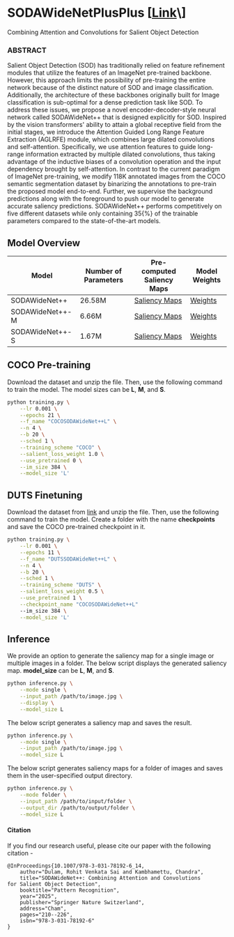 # SODAWideNetPlusPlus \[[Link](https://arxiv.org/pdf/2408.16645?)\]
Combining Attention and Convolutions for Salient Object Detection

### ABSTRACT

Salient Object Detection (SOD) has traditionally relied on feature refinement modules that utilize the features of an ImageNet pre-trained backbone. However, this approach limits the possibility of pre-training the entire network because of the distinct nature of SOD and image classification. Additionally, the architecture of these backbones originally built for Image classification is sub-optimal for a dense prediction task like SOD. To address these issues, we propose a novel encoder-decoder-style neural network called SODAWideNet++ that is designed explicitly for SOD. Inspired by the vision transformers' ability to attain a global receptive field from the initial stages, we introduce the Attention Guided Long Range Feature Extraction (AGLRFE) module, which combines large dilated convolutions and self-attention. Specifically, we use attention features to guide long-range information extracted by multiple dilated convolutions, thus taking advantage of the inductive biases of a convolution operation and the input dependency brought by self-attention. In contrast to the current paradigm of ImageNet pre-training, we modify 118K annotated images from the COCO semantic segmentation dataset by binarizing the annotations to pre-train the proposed model end-to-end. Further, we supervise the background predictions along with the foreground to push our model to generate accurate saliency predictions. SODAWideNet++ performs competitively on five different datasets while only containing 35{\%} of the trainable parameters compared to the state-of-the-art models. 

## Model Overview

| Model | Number of Parameters | Pre-computed Saliency Maps | Model Weights |
|------------|----------------------|----------------------------|---------------|
| SODAWideNet++    | 26.58M                | [Saliency Maps](https://drive.google.com/drive/folders/12ZpJ5aewFwlX_avG-RNHBWPKaqXTZvIO?usp=sharing) | [Weights](https://drive.google.com/file/d/1HY3zRTmZ58g9RCo8PDza6p0Kg0x5POLF/view?usp=sharing) | 
| SODAWideNet++-M   | 6.66M                | [Saliency Maps](https://drive.google.com/drive/folders/1zdf1j8xsPnSWS3xK2HAMoz2u9MJoK8iT?usp=sharing) | [Weights](https://drive.google.com/file/d/10kwnn9asoUeZSsjIuZQMKjm_XPNrv3i0/view?usp=sharing) |
| SODAWideNet++-S    | 1.67M                | [Saliency Maps](https://drive.google.com/drive/folders/1_MtnVz1qU63AlrlZ98fCu51gNVyMDnWA?usp=sharing) | [Weights](https://drive.google.com/file/d/1RRRIUYAZU_8Si0yNPvSCimz1m3kEIBIe/view?usp=sharing) |

## COCO Pre-training

Download the dataset and unzip the file. Then, use the following command to train the model. The model sizes can be **L**, **M**, and **S**.

```bash
python training.py \
    --lr 0.001 \
    --epochs 21 \
    --f_name "COCOSODAWideNet++L" \
    --n 4 \
    --b 20 \
    --sched 1 \
    --training_scheme "COCO" \
    --salient_loss_weight 1.0 \
    --use_pretrained 0 \
    --im_size 384 \
    --model_size 'L'
```

## DUTS Finetuning

Download the dataset from [link](https://drive.google.com/file/d/1-sxp99YoDRSQBebMWXLeI0tlkRsU_LrH/view?usp=sharing) and unzip the file. Then, use the following command to train the model. Create a folder with the name **checkpoints** and save the COCO pre-trained checkpoint in it. 

```bash
python training.py \
    --lr 0.001 \
    --epochs 11 \
    --f_name "DUTSSODAWideNet++L" \
    --n 4 \
    --b 20 \
    --sched 1 \
    --training_scheme "DUTS" \
    --salient_loss_weight 0.5 \
    --use_pretrained 1 \
    --checkpoint_name "COCOSODAWideNet++L"
    --im_size 384 \
    --model_size 'L'
```

## Inference

We provide an option to generate the saliency map for a single image or multiple images in a folder. The below script displays the generated saliency map. **model_size** can be **L**, **M**, and **S**.
```bash
python inference.py \
    --mode single \
    --input_path /path/to/image.jpg \
    --display \
    --model_size L
```

The below script generates a saliency map and saves the result.
```bash
python inference.py \
    --mode single \
    --input_path /path/to/image.jpg \
    --model_size L
```
The below script generates saliency maps for a folder of images and saves them in the user-specified output directory.
```bash
python inference.py \
    --mode folder \
    --input_path /path/to/input/folder \
    --output_dir /path/to/output/folder \
    --model_size L
```

#### Citation

If you find our research useful, please cite our paper with the following citation - 

```
@InProceedings{10.1007/978-3-031-78192-6_14,
    author="Dulam, Rohit Venkata Sai and Kambhamettu, Chandra",
    title="SODAWideNet++: Combining Attention and Convolutions for Salient Object Detection",
    booktitle="Pattern Recognition",
    year="2025",
    publisher="Springer Nature Switzerland",
    address="Cham",
    pages="210--226",
    isbn="978-3-031-78192-6"
}
```



